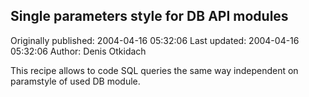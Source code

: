 ## Single parameters style for DB API modules

Originally published: 2004-04-16 05:32:06
Last updated: 2004-04-16 05:32:06
Author: Denis Otkidach

This recipe allows to code SQL queries the same way independent on paramstyle of used DB module.